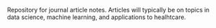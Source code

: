 Repository for journal article notes. Articles will typically be on topics in data science, machine learning, and applications to healhtcare.
